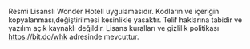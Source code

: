 Resmi Lisanslı Wonder Hotell uygulamasıdır. Kodların ve içeriğin kopyalanması,değiştirilmesi kesinlikle yasaktır. Telif haklarına tabidir ve yazılım açık kaynaklı değildir.
Lisans kuralları ve gizlilik politikası https://bit.do/whk adresinde mevcuttur.
